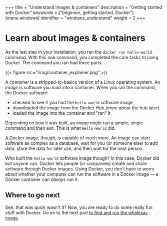 

+++
title = "Understand images & containers"
description = "Getting started with Docker"
keywords = ["beginner, getting started, Docker"]
[menu.windows]
identifier = "windows_understand"
weight = 2
+++

#  Learn about images & containers

As the last step in your installation, you ran the `docker run hello-world` command. With this one command, you completed the core tasks to using  Docker. The command you ran had three parts.

{{< figure src="/img/container_explainer.png" >}}

A *container* is a stripped-to-basics version of a Linux operating system. An *image* is software you load into a container. When you ran the command, the Docker software:

* checked to see if you had the `hello-world` software image
* downloaded the image from the Docker Hub (more about the hub later)
* loaded the image into the container and "ran" it

Depending on how it was built, an image might run a simple, single command and then exit. This is what `Hello-World` did.

A Docker image, though, is capable of much more. An image can start software as complex as a database, wait for you (or someone else) to add data, store the data for later use, and then wait for the next person.

Who built the `hello-world` software image though? In this case, Docker did but anyone can. Docker lets people (or companies) create and share software through Docker images. Using Docker, you don't have to worry about whether your computer can run the software in a Docker image &mdash; a Docker container *can always run it*. 

## Where to go next

See, that was quick wasn't it? Now, you are ready to do some really fun stuff with Docker. Go on to the next part [to find and run the whalesay image](/windows/step_three).
